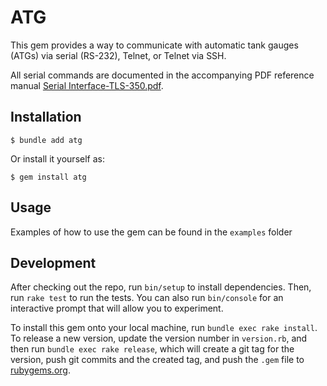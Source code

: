# ATG

This gem provides a way to communicate with automatic tank gauges (ATGs) via serial (RS-232), Telnet, or Telnet via SSH.

All serial commands are documented in the accompanying PDF reference manual [Serial Interface-TLS-350.pdf](https://github.com/kylekeesling/atg/blob/master/Serial%20Interface-TLS-350.pdf).

## Installation

    $ bundle add atg

Or install it yourself as:

    $ gem install atg

## Usage

Examples of how to use the gem can be found in the `examples` folder

## Development

After checking out the repo, run `bin/setup` to install dependencies. Then, run `rake test` to run the tests. You can also run `bin/console` for an interactive prompt that will allow you to experiment.

To install this gem onto your local machine, run `bundle exec rake install`. To release a new version, update the version number in `version.rb`, and then run `bundle exec rake release`, which will create a git tag for the version, push git commits and the created tag, and push the `.gem` file to [rubygems.org](https://rubygems.org).
